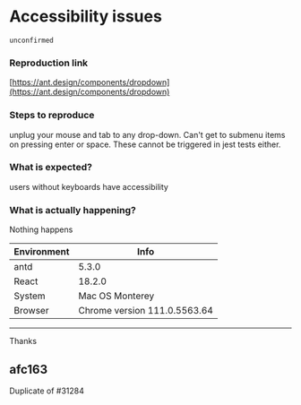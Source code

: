 # Accessibility issues

`unconfirmed`

### Reproduction link

[https://ant.design/components/dropdown](https://ant.design/components/dropdown)

### Steps to reproduce

unplug your mouse and tab to any drop-down. Can't get to submenu items on pressing enter or space. These cannot be triggered in jest tests either.

### What is expected?

users without keyboards have accessibility

### What is actually happening?

Nothing happens

| Environment | Info                         |
| ----------- | ---------------------------- |
| antd        | 5.3.0                        |
| React       | 18.2.0                       |
| System      | Mac OS Monterey              |
| Browser     | Chrome version 111.0.5563.64 |

---

Thanks

<!-- generated by ant-design-issue-helper. DO NOT REMOVE -->

## afc163

Duplicate of #31284
